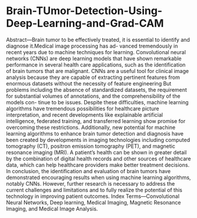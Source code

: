 # Brain-TUmor-Detection-Using-Deep-Learning-and-Grad-CAM

Abstract—Brain tumor to be effectively treated, it is essential
to identify and diagnose it.Medical image processing has ad-
vanced tremendously in recent years due to machine techniques
for learning. Convolutional neural networks (CNNs) are deep
learning models that have shown remarkable performance in
several health care applications, such as the identification of
brain tumors that are malignant. CNNs are a useful tool for
clinical image analysis because they are capable of extracting
pertinent features from enormous datasets without the necessity
of feature engineering But problems including the absence of
standardized datasets, the requirement for substantial volumes
of annotations, and the comprehensibility of the models con-
tinue to be issues. Despite these difficulties, machine learning
algorithms have tremendous possibilities for healthcare picture
interpretation, and recent developments like explainable artificial
intelligence, federated training, and transferred learning show
promise for overcoming these restrictions. Additionally, new
potential for machine learning algorithms to enhance brain
tumor detection and diagnosis have been created by developments
in imaging technologies including computed tomography (CT),
positron emission tomography (PET), and magnetic resonance
imaging (MRI). A patient’s health can be shown in greater
detail by the combination of digital health records and other
sources of healthcare data, which can help healthcare providers
make better treatment decisions. In conclusion, the identification
and evaluation of brain tumors have demonstrated encouraging
results when using machine learning algorithms, notably CNNs.
However, further research is necessary to address the current
challenges and limitations and to fully realize the potential of
this technology in improving patient outcomes.
Index Terms—Convolutional Neural Networks, Deep learning,
Medical Imaging, Magnetic Resonance Imaging, and Medical
Image Analysis.
